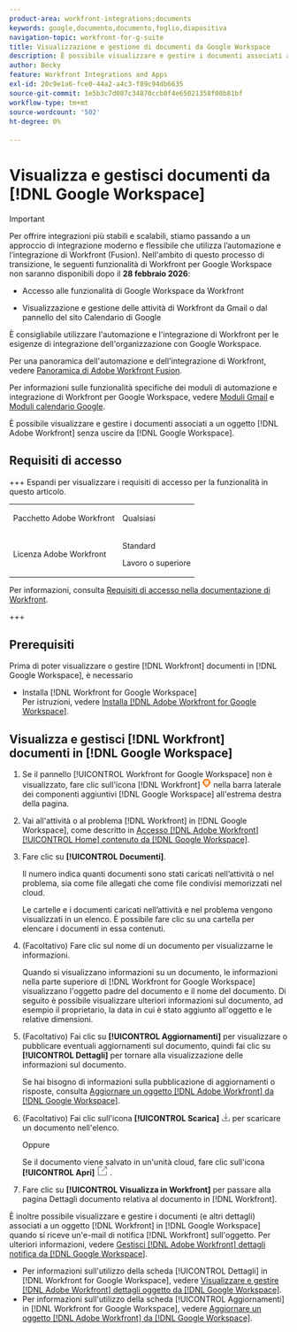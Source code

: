 ```yaml
---
product-area: workfront-integrations;documents
keywords: google,documento,documento,foglio,diapositiva
navigation-topic: workfront-for-g-suite
title: Visualizzazione e gestione di documenti da Google Workspace
description: È possibile visualizzare e gestire i documenti associati a un oggetto  [!DNL Adobe Workfront]  senza uscire da Google Workspace.
author: Becky
feature: Workfront Integrations and Apps
exl-id: 20c9e1a6-fce0-44a2-a4c3-f89c94db6635
source-git-commit: 1e5b3c7d087c34870ccb0f4e65021358f08b81bf
workflow-type: tm+mt
source-wordcount: '502'
ht-degree: 0%

---
```


# Visualizza e gestisci documenti da [!DNL Google Workspace]

>[!IMPORTANT]
>
>Per offrire integrazioni più stabili e scalabili, stiamo passando a un approccio di integrazione moderno e flessibile che utilizza l’automazione e l’integrazione di Workfront (Fusion). Nell&#39;ambito di questo processo di transizione, le seguenti funzionalità di Workfront per Google Workspace non saranno disponibili dopo il **28 febbraio 2026**:
>
>* Accesso alle funzionalità di Google Workspace da Workfront
>
>* Visualizzazione e gestione delle attività di Workfront da Gmail o dal pannello del sito Calendario di Google
>
>È consigliabile utilizzare l&#39;automazione e l&#39;integrazione di Workfront per le esigenze di integrazione dell&#39;organizzazione con Google Workspace.
>
>Per una panoramica dell&#39;automazione e dell&#39;integrazione di Workfront, vedere [Panoramica di Adobe Workfront Fusion](https://experienceleague.adobe.com/en/docs/workfront-fusion/using/get-started-with-fusion/understand-workfront-fusion/workfront-fusion-overview).
>
>Per informazioni sulle funzionalità specifiche dei moduli di automazione e integrazione di Workfront per Google Workspace, vedere [Moduli Gmail](https://experienceleague.adobe.com/en/docs/workfront-fusion/using/references/apps-and-their-modules/third-party-app-connectors/gmail-modules) e [Moduli calendario Google](https://experienceleague.adobe.com/en/docs/workfront-fusion/using/references/apps-and-their-modules/third-party-app-connectors/google-calendar-modules).

È possibile visualizzare e gestire i documenti associati a un oggetto [!DNL Adobe Workfront] senza uscire da [!DNL Google Workspace].

## Requisiti di accesso

+++ Espandi per visualizzare i requisiti di accesso per la funzionalità in questo articolo.

<table style="table-layout:auto"> 
 <col> 
 <col> 
 <tbody> 
  <tr> 
   <td role="rowheader">Pacchetto Adobe Workfront</td> 
   <td> <p>Qualsiasi</p> </td> 
  </tr> 
  <tr> 
   <td role="rowheader">Licenza Adobe Workfront</td> 
   <td> <p>Standard</p><p>Lavoro o superiore</p>
  </tr> 
 </tbody> 
</table>

Per informazioni, consulta [Requisiti di accesso nella documentazione di Workfront](/help/quicksilver/administration-and-setup/add-users/access-levels-and-object-permissions/access-level-requirements-in-documentation.md).

+++

## Prerequisiti

Prima di poter visualizzare o gestire [!DNL Workfront] documenti in [!DNL Google Workspace], è necessario

* Installa [!DNL Workfront for Google Workspace]\
   Per istruzioni, vedere [Installa [!DNL Adobe Workfront for Google Workspace]](../../workfront-integrations-and-apps/workfront-for-g-suite/install-workfront-for-gsuite.md).

## Visualizza e gestisci [!DNL Workfront] documenti in [!DNL Google Workspace]

1. Se il pannello [!UICONTROL Workfront for Google Workspace] non è visualizzato, fare clic sull&#39;icona [!DNL Workfront] ![icona Workfront](assets/wf-lion-icon.png) nella barra laterale dei componenti aggiuntivi [!DNL Google Workspace] all&#39;estrema destra della pagina.
1. Vai all&#39;attività o al problema [!DNL Workfront] in [!DNL Google Workspace], come descritto in [Accesso [!DNL Adobe Workfront] [!UICONTROL Home] contenuto da [!DNL Google Workspace]](../../workfront-integrations-and-apps/workfront-for-g-suite/access-wf-home-content-from-g-suite.md).
1. Fare clic su **[!UICONTROL Documenti]**.

   Il numero indica quanti documenti sono stati caricati nell’attività o nel problema, sia come file allegati che come file condivisi memorizzati nel cloud.

   Le cartelle e i documenti caricati nell’attività e nel problema vengono visualizzati in un elenco. È possibile fare clic su una cartella per elencare i documenti in essa contenuti.

1. (Facoltativo) Fare clic sul nome di un documento per visualizzarne le informazioni.

   Quando si visualizzano informazioni su un documento, le informazioni nella parte superiore di [!DNL Workfront for Google Workspace] visualizzano l&#39;oggetto padre del documento e il nome del documento. Di seguito è possibile visualizzare ulteriori informazioni sul documento, ad esempio il proprietario, la data in cui è stato aggiunto all&#39;oggetto e le relative dimensioni.

1. (Facoltativo) Fai clic su **[!UICONTROL Aggiornamenti]** per visualizzare o pubblicare eventuali aggiornamenti sul documento, quindi fai clic su **[!UICONTROL Dettagli]** per tornare alla visualizzazione delle informazioni sul documento.

   Se hai bisogno di informazioni sulla pubblicazione di aggiornamenti o risposte, consulta [Aggiornare un oggetto [!DNL Adobe Workfront] da [!DNL Google Workspace]](../../workfront-integrations-and-apps/workfront-for-g-suite/update-a-workfront-object-in-gsuite.md).

1. (Facoltativo) Fai clic sull&#39;icona **[!UICONTROL Scarica]** ![Icona Scarica](assets/download-icon.png) per scaricare un documento nell&#39;elenco.

   Oppure

   Se il documento viene salvato in un&#39;unità cloud, fare clic sull&#39;icona **[!UICONTROL Apri]** ![Apri icona](assets/open-icon.png) .

1. Fare clic su **[!UICONTROL Visualizza in Workfront]** per passare alla pagina Dettagli documento relativa al documento in [!DNL Workfront].

È inoltre possibile visualizzare e gestire i documenti (e altri dettagli) associati a un oggetto [!DNL Workfront] in [!DNL Google Workspace] quando si riceve un&#39;e-mail di notifica [!DNL Workfront] sull&#39;oggetto. Per ulteriori informazioni, vedere [Gestisci [!DNL Adobe Workfront] dettagli notifica da [!DNL Google Workspace]](../../workfront-integrations-and-apps/workfront-for-g-suite/manage-wf-email-notification-details-in-gsuite.md).

* Per informazioni sull&#39;utilizzo della scheda [!UICONTROL Dettagli] in [!DNL Workfront for Google Workspace], vedere [Visualizzare e gestire [!DNL Adobe Workfront] dettagli oggetto da [!DNL Google Workspace]](../../workfront-integrations-and-apps/workfront-for-g-suite/view-manage-work-item-details-in-gsuite.md).
* Per informazioni sull&#39;utilizzo della scheda [!UICONTROL Aggiornamenti] in [!DNL Workfront for Google Workspace], vedere [Aggiornare un oggetto [!DNL Adobe Workfront] da [!DNL Google Workspace]](../../workfront-integrations-and-apps/workfront-for-g-suite/update-a-workfront-object-in-gsuite.md).
